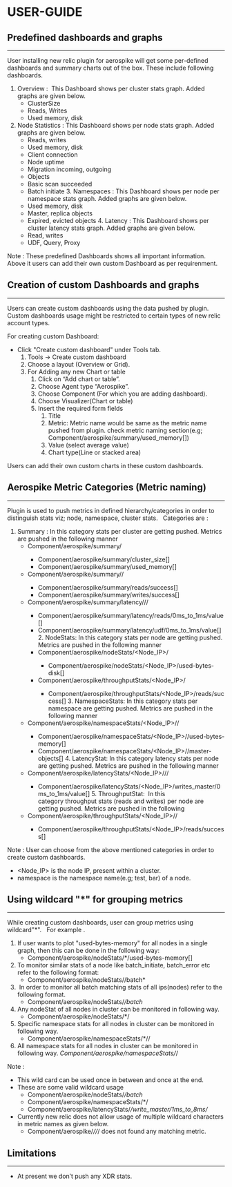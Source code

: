 # USER-GUIDE
## Predefined dashboards and graphs
-----------------------------------------
User installing new relic plugin for aerospike will get some per-defined dashboards and summary charts out of the box.
These include following dashboards.

   1. Overview :  This Dashboard shows per cluster stats graph. Added graphs are given below.
	   * ClusterSize
	   * Reads, Writes
	   * Used memory, disk
   2. Node Statistics : This Dashboard shows per node stats graph. Added graphs are given below.
	   * Reads, writes
	   * Used memory, disk
	   * Client connection
       * Node uptime
	   * Migration incoming, outgoing
	   * Objects
	   * Basic scan succeeded
	   * Batch initiate
	3.	Namespaces : This Dashboard shows per node per namespace stats graph. Added graphs are given below.
	    * Used memory, disk
	    * Master, replica objects
	    * Expired, evicted objects
	4.	Latency : This Dashboard shows per cluster latency stats graph. Added graphs are given below.
	    * Read, writes
	    * UDF, Query, Proxy
	 
Note :
	These predefined Dashboards shows all important information. Above it users can add their own custom Dashboard as per requirenment.


## Creation of custom Dashboards and graphs
---------------------------------------------------
Users can create custom dashboards using the data pushed by plugin. Custom dashboards usage might be restricted to certain types of new relic account types.

For creating custom Dashboard:
   * Click "Create custom dashboard" under Tools tab.
	 1. Tools -> Create custom dashboard
	 2. Choose a layout (Overview or Grid).
	 3. For Adding any new Chart or table
	    1. Click on “Add chart or table”.
	    2. Choose Agent type “Aerospike”.
	    3. Choose Component (For which you are adding dashboard).
	    4. Choose Visualizer(Chart or table)
	    5. Insert the required form fields
	       1. Title
	       2. Metric: Metric name would be same as the metric name pushed from plugin. check metric naming section(e.g; Component/aerospike/summary/used_memory[])
	       3. Value (select average value)
	       4. Chart type(Line or stacked area)

Users can add their own custom charts in these custom dashboards.


## Aerospike Metric Categories (Metric naming)
---------------------------------------------------
Plugin is used to push metrics in defined hierarchy/categories in order to distinguish stats viz; node, namespace, cluster stats.  
Categories are :

   1.	Summary : In this category stats per cluster are getting pushed. Metrics are pushed in the following manner
	    * Component/aerospike/summary/<stat>
	        * Component/aerospike/summary/cluster_size[]
	        * Component/aerospike/summary/used_memory[]
	    * Component/aerospike/summary/<stat category>/<stat>
	        * Component/aerospike/summary/reads/success[]
	        * Component/aerospike/summary/writes/success[]
	    * Component/aerospike/summary/latency/<stat category>/<stat subcategory>/<stat>
	       * Component/aerospike/summary/latency/reads/0ms_to_1ms/value[]
	       * Component/aerospike/summary/latency/udf/0ms_to_1ms/value[]
	2.	NodeStats: In this category stats per node are getting pushed. Metrics are pushed in the following manner
	       * Component/aerospike/nodeStats/<Node_IP>/<stat>
	            * Component/aerospike/nodeStats/<Node_IP>/used-bytes-disk[]
	       * Component/aerospike/throughputStats/<Node_IP>/<stat>
	            * Component/aerospike/throughputStats/<Node_IP>/reads/success[] 
	3.	NamespaceStats: In this category stats per namespace are getting pushed. Metrics are pushed in the following manner
	    * Component/aerospike/namespaceStats/<Node_IP>/<namespace>/<stat>
	        * Component/aerospike/namespaceStats/<Node_IP>/<namespace>/used-bytes-memory[]
	        * Component/aerospike/namespaceStats/<Node_IP>/<namespace>/master-objects[]
	4.	LatencyStat: In this category latency stats per node are getting pushed. Metrics are pushed in the following manner
	    * Component/aerospike/latencyStats/<Node_IP>/<stat category>/<stat subcategory>/<stat>
	        * Component/aerospike/latencyStats/<Node_IP>/writes_master/0ms_to_1ms/value[]
	5.	ThroughputStat:  In this category throughput stats (reads and writes) per node are getting pushed. Metrics are pushed in the following 
	    * Component/aerospike/throughputStats/<Node_IP>/<stat category>/<stat>
	        * Component/aerospike/throughputStats/<Node_IP>/reads/success[]
	        
Note :
	User can choose from the above mentioned categories in order to create custom dashboards.
* <Node_IP> is the node IP, present within a cluster.
* namespace is the namespace name(e.g; test, bar) of a node.

## Using wildcard "*" for grouping metrics
--------------------------------------------
While creating custom dashboards, user can group metrics using wildcard"*".  
For example .

1. If user wants to plot "used-bytes-memory" for all nodes in a single graph, then this can be done in the following way:
	* Component/aerospike/nodeStats/*/used-bytes-memory[]
2. To monitor similar stats of a node like batch_initiate, batch_error etc refer to the following format:
	* Component/aerospike/nodeStats/<ip>/batch*
3.  In order to monitor all batch matching stats of all ips(nodes) refer to the following format.
	* Component/aerospike/nodeStats/*/batch*
4. Any nodeStat of all nodes in cluster can be monitored in following way.
	* Component/aerospike/nodeStats/*/<stats>
5. Specific namespace stats for all nodes in cluster can be monitored in following way.
	* Component/aerospike/namespaceStats/*/<namespace>/<stats>
6. All namespace stats for all nodes in cluster can be monitored in following way.
	*Component/aerospike/namespaceStats/*/<stats>
	
Note :
* This wild card can be used once in between and once at the end.
* These are some valid wildcard usage
    * Component/aerospike/nodeStats/*/batch*
    * Component/aerospike/namespaceStats/*/<stats>
    * Component/aerospike/latencyStats/*/write_master/1ms_to_8ms/*
* Currently new relic does not allow usage of multiple wildcard characters in metric names as given below.
    * Component/aerospike/*/<ip>/*/<stat> does not found any matching metric.

## Limitations
-------------
* At present we don’t push any XDR stats.
	            
